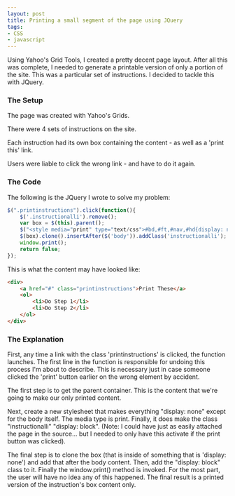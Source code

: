 ```yaml
---
layout: post
title: Printing a small segment of the page using JQuery
tags:
- CSS
- javascript
---
```

Using Yahoo's Grid Tools, I created a pretty decent page layout.  After all this was complete, I needed to generate a printable version of only a portion of the site.  This was a particular set of instructions.  I decided to tackle this with JQuery.

### The Setup

The page was created with Yahoo's Grids.

There were 4 sets of instructions on the site.

Each instruction had its own box containing the content - as well as a 'print this' link.

Users were liable to click the wrong link - and have to do it again.

### The Code

The following is the JQuery I wrote to solve my problem:

```javascript
$(".printinstructions").click(function(){
    $('.instructionalli').remove();
    var box = $(this).parent();
    $("<style media="print" type="text/css">#bd,#ft,#nav,#hd{display: none}a.printinstructions{display:none}.instructionalli{display:block}</style>").appendTo($('head'));
    $(box).clone().insertAfter($('body')).addClass('instructionalli');
    window.print();
    return false;
});
```
    
This is what the content may have looked like:

```html
<div>
    <a href="#" class="printinstructions">Print These</a>
    <ol>
        <li>Do Step 1</li>
        <li>Do Step 2</li>
    </ol>
</div>
```
    
### The Explanation

First, any time a link with the class 'printinstructions' is clicked, the function launches.  The first line in the function is responsible for undoing this process I'm about to describe.  This is necessary just in case someone clicked the 'print' button earlier on the wrong element by accident.

The first step is to get the parent container.  This is the content that we're going to make our only printed content.

Next, create a new stylesheet that makes everything "display: none" except for the body itself.  The media type is print.  Finally, it does make the class "instructionalli" "display: block".  (Note: I could have just as easily attached the page in the source... but I needed to only have this activate if the print button was clicked).

The final step is to clone the box (that is inside of something that is 'display: none') and add that after the body content.  Then, add the "display: block" class to it.  Finally the window.print() method is invoked.  For the most part, the user will have no idea any of this happened.  The final result is a printed version of the instruction's box content only.
